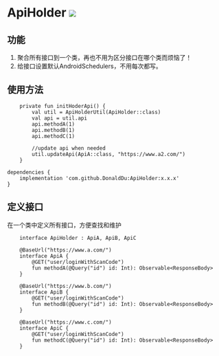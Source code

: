 # ApiHolder [![](https://jitpack.io/v/DonaldDu/ApiHolder.svg)](https://jitpack.io/#DonaldDu/ApiHolder)
## 功能
1. 聚合所有接口到一个类，再也不用为区分接口在哪个类而烦恼了！
2. 给接口设置默认AndroidSchedulers，不用每次都写。
## 使用方法
```
    private fun initHoderApi() {
        val util = ApiHolderUtil(ApiHolder::class)
        val api = util.api
        api.methodA(1)
        api.methodB(1)
        api.methodC(1)

        //update api when needed
        util.updateApi(ApiA::class, "https://www.a2.com/")
    }

```
```
dependencies {
    implementation 'com.github.DonaldDu:ApiHolder:x.x.x'
}
```
## 定义接口
在一个类中定义所有接口，方便查找和维护
```
    interface ApiHolder : ApiA, ApiB, ApiC

    @BaseUrl("https://www.a.com/")
    interface ApiA {
        @GET("user/loginWithScanCode")
        fun methodA(@Query("id") id: Int): Observable<ResponseBody>
    }

    @BaseUrl("https://www.b.com/")
    interface ApiB {
        @GET("user/loginWithScanCode")
        fun methodB(@Query("id") id: Int): Observable<ResponseBody>
    }

    @BaseUrl("https://www.c.com/")
    interface ApiC {
        @GET("user/loginWithScanCode")
        fun methodC(@Query("id") id: Int): Observable<ResponseBody>
    }
```
